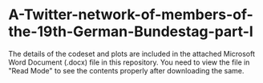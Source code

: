# A-Twitter-network-of-members-of-the-19th-German-Bundestag-part-I

The details of the codeset and plots are included in the attached Microsoft Word Document (.docx) file in this repository. 
You need to view the file in "Read Mode" to see the contents properly after downloading the same.
